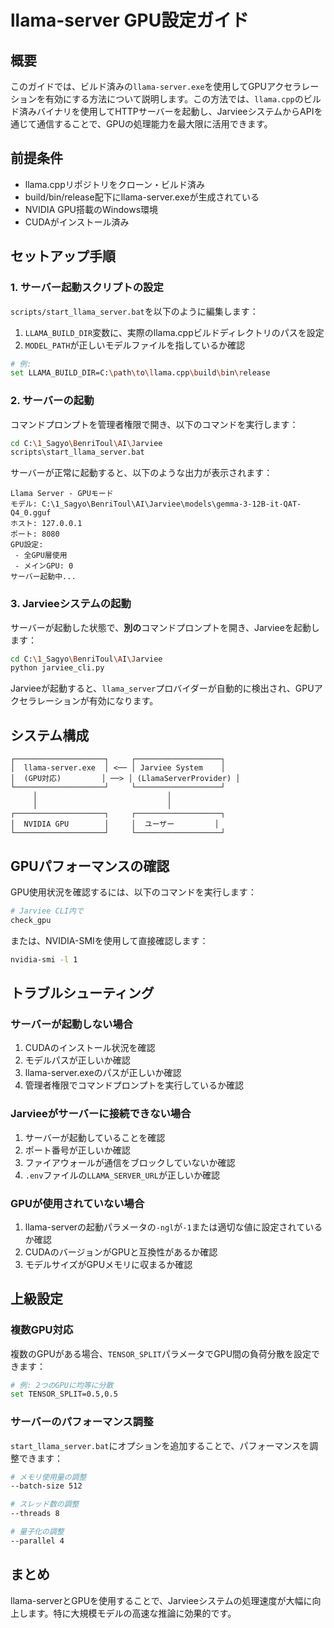 # llama-server GPU設定ガイド

## 概要

このガイドでは、ビルド済みの`llama-server.exe`を使用してGPUアクセラレーションを有効にする方法について説明します。この方法では、`llama.cpp`のビルド済みバイナリを使用してHTTPサーバーを起動し、JarvieeシステムからAPIを通じて通信することで、GPUの処理能力を最大限に活用できます。

## 前提条件

- llama.cppリポジトリをクローン・ビルド済み
- build/bin/release配下にllama-server.exeが生成されている
- NVIDIA GPU搭載のWindows環境
- CUDAがインストール済み

## セットアップ手順

### 1. サーバー起動スクリプトの設定

`scripts/start_llama_server.bat`を以下のように編集します：

1. `LLAMA_BUILD_DIR`変数に、実際のllama.cppビルドディレクトリのパスを設定
2. `MODEL_PATH`が正しいモデルファイルを指しているか確認

```bash
# 例:
set LLAMA_BUILD_DIR=C:\path\to\llama.cpp\build\bin\release
```

### 2. サーバーの起動

コマンドプロンプトを管理者権限で開き、以下のコマンドを実行します：

```bash
cd C:\1_Sagyo\BenriToul\AI\Jarviee
scripts\start_llama_server.bat
```

サーバーが正常に起動すると、以下のような出力が表示されます：

```
Llama Server - GPUモード
モデル: C:\1_Sagyo\BenriToul\AI\Jarviee\models\gemma-3-12B-it-QAT-Q4_0.gguf
ホスト: 127.0.0.1
ポート: 8080
GPU設定: 
 - 全GPU層使用
 - メインGPU: 0
サーバー起動中...
```

### 3. Jarvieeシステムの起動

サーバーが起動した状態で、**別の**コマンドプロンプトを開き、Jarvieeを起動します：

```bash
cd C:\1_Sagyo\BenriToul\AI\Jarviee
python jarviee_cli.py
```

Jarvieeが起動すると、`llama_server`プロバイダーが自動的に検出され、GPUアクセラレーションが有効になります。

## システム構成

```
┌────────────────────┐     ┌───────────────────┐
│  llama-server.exe  │ <── │ Jarviee System    │
│  (GPU対応)         │ ──> │ (LlamaServerProvider) │
└────────────────────┘     └───────────────────┘
     │                             │
     │                             │
┌────────────────────┐     ┌───────────────────┐
│  NVIDIA GPU        │     │  ユーザー         │
└────────────────────┘     └───────────────────┘
```

## GPUパフォーマンスの確認

GPU使用状況を確認するには、以下のコマンドを実行します：

```bash
# Jarviee CLI内で
check_gpu
```

または、NVIDIA-SMIを使用して直接確認します：

```bash
nvidia-smi -l 1
```

## トラブルシューティング

### サーバーが起動しない場合

1. CUDAのインストール状況を確認
2. モデルパスが正しいか確認
3. llama-server.exeのパスが正しいか確認
4. 管理者権限でコマンドプロンプトを実行しているか確認

### Jarvieeがサーバーに接続できない場合

1. サーバーが起動していることを確認
2. ポート番号が正しいか確認
3. ファイアウォールが通信をブロックしていないか確認
4. `.env`ファイルの`LLAMA_SERVER_URL`が正しいか確認

### GPUが使用されていない場合

1. llama-serverの起動パラメータの`-ngl`が`-1`または適切な値に設定されているか確認
2. CUDAのバージョンがGPUと互換性があるか確認
3. モデルサイズがGPUメモリに収まるか確認

## 上級設定

### 複数GPU対応

複数のGPUがある場合、`TENSOR_SPLIT`パラメータでGPU間の負荷分散を設定できます：

```bash
# 例: 2つのGPUに均等に分散
set TENSOR_SPLIT=0.5,0.5
```

### サーバーのパフォーマンス調整

`start_llama_server.bat`にオプションを追加することで、パフォーマンスを調整できます：

```bash
# メモリ使用量の調整
--batch-size 512

# スレッド数の調整
--threads 8

# 量子化の調整
--parallel 4
```

## まとめ

llama-serverとGPUを使用することで、Jarvieeシステムの処理速度が大幅に向上します。特に大規模モデルの高速な推論に効果的です。
